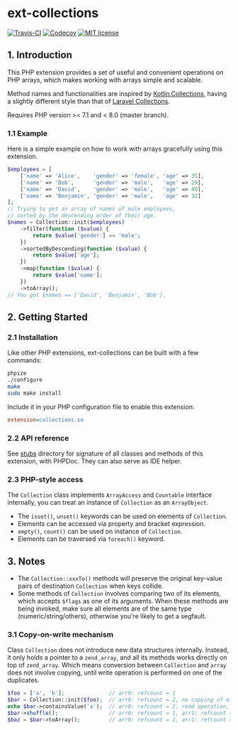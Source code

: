 # ext-collections

[![Travis-CI](https://travis-ci.com/CismonX/ext-collections.svg?branch=master)](https://travis-ci.com/CismonX/ext-collections)
[![Codecov](https://codecov.io/gh/CismonX/ext-collections/branch/master/graphs/badge.svg)](https://codecov.io/gh/CismonX/ext-collections)
[![MIT license](https://img.shields.io/badge/licence-MIT-blue.svg)](https://opensource.org/licenses/MIT)

## 1. Introduction

This PHP extension provides a set of useful and convenient operations on PHP arrays, which makes working with arrays simple and scalable.

Method names and functionalities are inspired by [Kotlin.Collections](https://kotlinlang.org/api/latest/jvm/stdlib/kotlin.collections/), having a slightly different style than that of [Laravel Collections](https://laravel.com/docs/5.8/collections).

Requires PHP version >= 7.1 and < 8.0 (master branch).

### 1.1 Example

Here is a simple example on how to work with arrays gracefully using this extension.

```php
$employees = [
    ['name' => 'Alice',    'gender' => 'female', 'age' => 35],
    ['name' => 'Bob',      'gender' => 'male',   'age' => 29],
    ['name' => 'David',    'gender' => 'male',   'age' => 40],
    ['name' => 'Benjamin', 'gender' => 'male',   'age' => 32]
];
// Trying to get an array of names of male employees,
// sorted by the descending order of their age.
$names = Collection::init($employees)
    ->filter(function ($value) {
        return $value['gender'] == 'male';
    })
    ->sortedByDescending(function ($value) {
        return $value['age'];
    })
    ->map(function ($value) {
        return $value['name'];
    })
    ->toArray();
// You got $names == ['David', 'Benjamin', 'Bob'].
```

## 2. Getting Started

### 2.1 Installation

Like other PHP extensions, ext-collections can be built with a few commands:

```bash
phpize
./configure
make
sudo make install
```

Include it in your PHP configuration file to enable this extension:

```php.ini
extension=collections.so
```

### 2.2 API reference

See [stubs](stubs/) directory for signature of all classes and methods of this extension, with PHPDoc. They can also serve as IDE helper.

### 2.3 PHP-style access

The `Collection` class implements `ArrayAccess` and `Countable` interface internally, you can treat an instance of `Collection` as an `ArrayObject`.

* The `isset()`, `unset()` keywords can be used on elements of `Collection`.
* Elements can be accessed via property and bracket expression.
* `empty()`, `count()` can be used on instance of `Collection`.
* Elements can be traversed via `foreach()` keyword.

## 3. Notes

* The `Collection::xxxTo()` methods will preserve the original key-value pairs of destination `Collection` when keys collide.
* Some methods of `Collection` involves comparing two of its elements, which accepts `$flags` as one of its arguments. When these methods are being invoked, make sure all elements are of the same type (numeric/string/others), otherwise you're likely to get a segfault.

### 3.1 Copy-on-write mechanism

Class `Collection` does not introduce new data structures internally. Instead, it only holds a pointer to a `zend_array`, and all its methods works directly on top of `zend_array`. Which means conversion between `Collection` and `array` does not involve copying, until write operation is performed on one of the duplicates.

```php
$foo = ['a', 'b'];              // arr0: refcount = 1
$bar = Collection::init($foo);  // arr0: refcount = 2, no copying of either `zend_array` or its elements
echo $bar->containsValue('a');  // arr0: refcount = 2, read operation, no copying
$bar->shuffle();                // arr0: refcount = 1, arr1: refcount = 1, write operation, `zend_array` is separated
$baz = $bar->toArray();         // arr0: refcount = 1, arr1: refcount = 2, no copying
```
